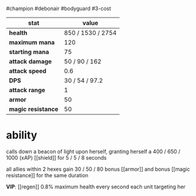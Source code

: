 #champion
#debonair
#bodyguard
#3-cost

| stat | value |
|---|---|
| **health** | 850 / 1530 / 2754 |
| **maximum mana** | 120 |
| **starting mana** | 75 |
| **attack damage** | 50 / 90 / 162 |
| **attack speed** | 0.6 |
| **DPS** | 30 / 54 / 97.2 | 
| **attack range** | 1 |
| **armor** | 50 |
| **magic resistance** | 50 |

# ability
calls down a beacon of light upon herself, granting herself a 400 / 650 / 1000 (xAP) [[shield]] for 5 / 5 / 8 seconds

all allies within 2 hexes gain 30 / 50 / 80 bonus [[armor]] and bonus [[magic resistance]] for the same duration

**VIP**: [[regen]] 0.8% maximum health every second each unit targeting her